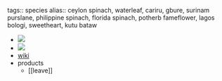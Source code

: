tags:: species
alias:: ceylon spinach, waterleaf, cariru, gbure, surinam purslane, philippine spinach, florida spinach, potherb fameflower, lagos bologi, sweetheart, kutu bataw

- ![](https://peach-geographical-bat-397.mypinata.cloud/ipfs/QmaLL3a3keWYizb9haTeogeV14a9CGjk7fESbU5UPFzkMh)
- ![](https://peach-geographical-bat-397.mypinata.cloud/ipfs/QmSNGFxVY3pmHKRhQZYRBtMzRjX1KtexWsR4TZjryvvS8o)
- [wiki](https://en.wikipedia.org/wiki/Talinum_fruticosum)
- products
	- [[leave]]